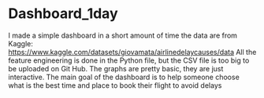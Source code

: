 # Dashboard_1day
I made a simple dashboard in a short amount of time
 the data are from Kaggle: https://www.kaggle.com/datasets/giovamata/airlinedelaycauses/data
All the feature engineering is done in the Python file, but the CSV file is too big to be uploaded on Git Hub.
The graphs are pretty basic, they are just interactive. The main goal of the dashboard is to help someone choose what is the best time and place to book their flight to avoid delays
